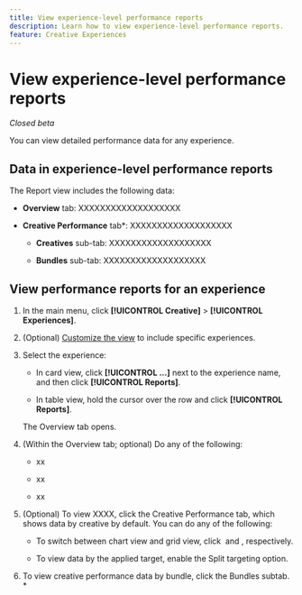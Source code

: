 ```yaml
---
title: View experience-level performance reports
description: Learn how to view experience-level performance reports.
feature: Creative Experiences
---
```

# View experience-level performance reports

*Closed beta*

You can view detailed performance data for any experience.

## Data in experience-level performance reports

The Report view includes the following data:

* **Overview** tab:  XXXXXXXXXXXXXXXXXXX<!-- add in -->

* **Creative Performance** tab*:  XXXXXXXXXXXXXXXXXXX<!-- add in -->

   * **Creatives** sub-tab:  XXXXXXXXXXXXXXXXXXX<!-- add in -->
   
   * **Bundles** sub-tab:  XXXXXXXXXXXXXXXXXXX<!-- add in -->

## View performance reports for an experience

1. In the main menu, click **[!UICONTROL Creative]** > **[!UICONTROL Experiences]**.

1. (Optional) [Customize the view](/help/creative/introduction/customize-data-views.md) to include specific experiences.

1. Select the experience:
   
   * In card view, click **[!UICONTROL ...]** next to the experience name, and then click **[!UICONTROL Reports]**.
   
   * In table view, hold the cursor over the row and click **[!UICONTROL Reports]**.

   The Overview tab opens.

1. (Within the Overview tab; optional) Do any of the following:

   * xx

   * xx

   * xx

1. (Optional) To view XXXX<!-- clarify -->, click the Creative Performance tab, which shows data by creative by default. You can do any of the following:

   * To switch between chart view and grid view, click ![]() and ![](), respectively.

   * To view data by the <!--?? -->applied target, enable the Split targeting option.

1. To view creative performance data by bundle, click the Bundles subtab.
   * 

<!-- Anything else you can do, including within any of the visualizations? -->

